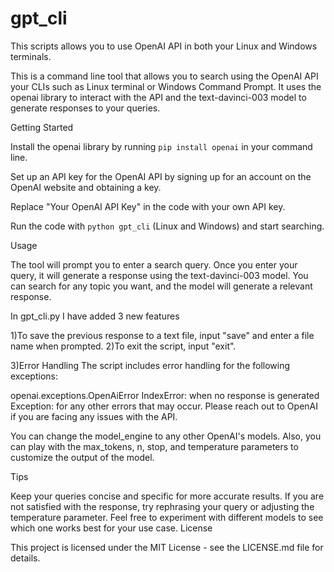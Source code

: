 # gpt_cli
This scripts allows you to use OpenAI API in both your Linux and Windows terminals. 

This is a command line tool that allows you to search using the OpenAI API your CLIs such as Linux terminal or Windows Command Prompt. It uses the openai library to interact with the API and the text-davinci-003 model to generate responses to your queries.

Getting Started

Install the openai library by running `pip install openai` in your command line.

Set up an API key for the OpenAI API by signing up for an account on the OpenAI website and obtaining a key.

Replace "Your OpenAI API Key" in the code with your own API key.

Run the code with `python gpt_cli` (Linux and Windows) and start searching.

Usage

The tool will prompt you to enter a search query. Once you enter your query, it will generate a response using the text-davinci-003 model. You can search for any topic you want, and the model will generate a relevant response.

In gpt_cli.py I have added 3 new features

1)To save the previous response to a text file, input "save" and enter a file name when prompted.
2)To exit the script, input "exit".

3)Error Handling
The script includes error handling for the following exceptions:

openai.exceptions.OpenAiError
IndexError: when no response is generated
Exception: for any other errors that may occur.
Please reach out to OpenAI if you are facing any issues with the API.


You can change the model_engine to any other OpenAI's models. Also, you can play with the max_tokens, n, stop, and temperature parameters to customize the output of the model.

Tips

Keep your queries concise and specific for more accurate results.
If you are not satisfied with the response, try rephrasing your query or adjusting the temperature parameter.
Feel free to experiment with different models to see which one works best for your use case.
License

This project is licensed under the MIT License - see the LICENSE.md file for details.
